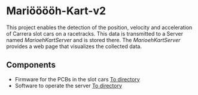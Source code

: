 # Mariööööh-Kart-v2

This project enables the detection of the position, velocity and acceleration of Carrera slot cars on a racetracks. This data is transmitted to a Server named *MarioehKartServer* and is stored there. The *MarioehKartServer* provides a web page that visualizes the collected data.

## Components
- Firmware for the PCBs in the slot cars [To directory](./)
- Software to operate the server [To directory](./MarioehKartServer/)

